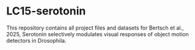 # LC15-serotonin
This repository contains all project files and datasets for Bertsch et al., 2025, Serotonin selectively modulates visual responses of object motion detectors in Drosophila.
